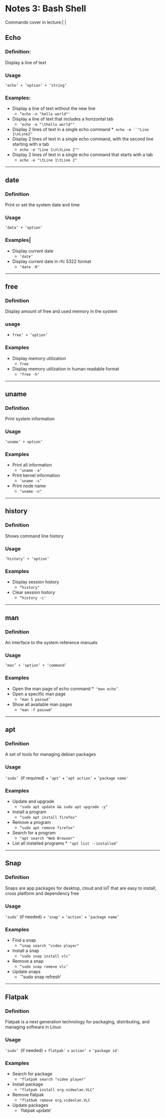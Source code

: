 # Notes 3: Bash Shell

Commands cover in lecture:| |

## Echo
### Definition:
Display a line of text
### Usage
`‘echo’ + ‘option’ + ‘string’`
### Examples:
* Display a line of text without the new line
  * `“echo -n "hello world"'`
* Display a line of text that includes a horizontal tab
  * `‘echo -e "\thello world""`
* Display 2 lines of text in a single echo command
  *` echo -e ``"Line 1\nLine2"`
* Display 2 lines of text in a single echo command, with
the second line starting with a tab
  * `echo -e "Line 1\n\tLine 2""`
* Display 2 lines of text in a single echo command that
starts with a tab
  * `echo -e "\tLine 1\tLine 2"`

<hr>

## date
### Definition
Print or set the system date and time
### Usage
`‘data’ + ‘option’`
### Examples|
* Display current date
  * `‘date’`
* Display current date in rfc 5322 format
  * `"date -R’`

<hr>

## free
### Definition
Display amount of free and used memory in the system
### usage
* `free’ + ‘option’`
### Examples
* Display memory utilization
  * `free`
* Display memory utilization in human readable format
  * `"free -h’`

<hr>

## uname
### Definition
Print system information
### Usage
`‘uname’ + option’`
### Examples
* Print all information
  * `‘uname -a’`
* Print kernel information
  * `‘uname -s’`
* Print node name
  * `"uname -n°`

<hr>

## history
### Definition
Shows command line history
### Usage
`‘history’ + ‘option’`
### Examples
* Display session history
  * `“history"`
* Clear session history
  * `“history -c'`

<hr>

## man
### Definition
An interface to the system reference manuals
### Usage
`‘man’ + ‘option’ + ‘command’`
### Examples
* Open the man page of echo command
  *` "man echo’`
* Open a specific man page
  * `"man 5 passwd’`
* Show all available man pages
  * `"man -f passwd’`

<hr>

## apt
### Definition
A set of tools for managing debian packages
### Usage
`‘sudo’ `(if required) + `‘apt’` + `‘apt action’` + `‘package
name'`
### Examples
* Update and upgrade
  * `"sudo apt update && sudo apt upgrade -y"`
* Install a program
  * `“sudo apt install firefox"`
* Remove a program
  * `“sudo apt remove firefox"`
* Search for a program
  * `"apt search "Web Browser"`
* List all installed programs
  *` "apt list --installed’`

<hr>

## Snap
### Definition
Snaps are app packages for desktop, cloud and IoT that
are easy to install, cross platform and dependency free
### Usage
`‘sudo’` (if needed) + `‘snap’` + `‘action’` + `‘package name’`
### Examples
* Find a snap
  * `“snap search "video player"`
* Install a snap
  * `"sudo snap install vlc’`
* Remove a snap
  * `“sudo snap remove vlc’`
* Update snaps
  * `"sudo snap refresh’

<hr>

## Flatpak
### Definition
Flatpak is a next generation technology for packaging,
distributing, and managing software in Linux
### Usage
`‘sudo’ `(if needed) + `flatpak'` + `action’ `+ `‘package id'`
### Examples
* Search for package
  * `"flatpak search "video player"`
* Install package
  * `"flatpak install org.videolan.VLC"`
* Remove flatpak
  * `"flatbak remove org.videolan.VLC`
* Update packages
  * `flatpak update’
